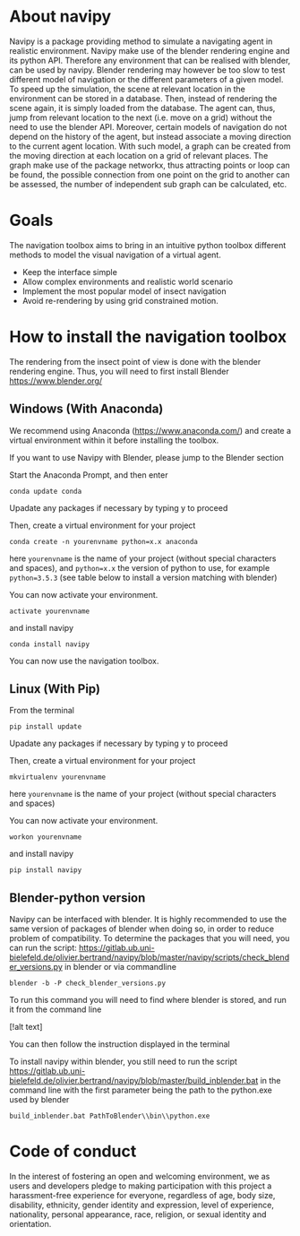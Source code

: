 # About navipy

Navipy is a package providing method to simulate a navigating agent in realistic environment. Navipy make use of the blender rendering engine and its python API. Therefore any environment that can be realised with blender, can be used by navipy. Blender rendering may however be too slow to test different model of navigation or the different parameters of a given model. To speed up the simulation, the scene at relevant location in the environment can be stored in a database. Then, instead of rendering the scene again, it is simply loaded from the database. The agent can, thus, jump from relevant location to the next (i.e. move on a grid) without the need to use the blender API. Moreover, certain models of navigation do not depend on the history of the agent, but instead associate a moving direction to the current agent location. With such model, a graph can be created from the moving direction at each location on a grid of relevant places. The graph make use of the package networkx, thus attracting points or loop can be found, the possible connection from one point on the grid to another can be assessed, the number of independent sub graph can be calculated, etc.

# Goals

The navigation toolbox aims to bring in an intuitive python toolbox different methods to model the visual navigation of a virtual agent. 
-    Keep the interface simple
-    Allow complex environments and realistic world scenario
-    Implement the most popular model of insect navigation
-    Avoid re-rendering by using grid constrained motion.

# How to install the navigation toolbox
The rendering from the insect point of view is done with the blender rendering engine. Thus, you will need to first install Blender
https://www.blender.org/

## Windows (With Anaconda)
We recommend using Anaconda (https://www.anaconda.com/) and create a virtual environment within it before installing the toolbox. 

If you want to use Navipy with Blender, please jump to the Blender section

Start the Anaconda Prompt, and then enter
```
conda update conda
```
Upadate any packages if necessary by typing y to proceed

Then, create a virtual environment for your project
```
conda create -n yourenvname python=x.x anaconda
```
here `yourenvname` is the name of your project (without special characters and spaces), and `python=x.x` the version of python
to use, for example `python=3.5.3` (see table below to install a version matching with blender)

You can now activate your environment. 
```
activate yourenvname
```

and install navipy
```
conda install navipy
```

You can now use the navigation toolbox. 

## Linux (With Pip)
From the terminal 
```
pip install update
```
Upadate any packages if necessary by typing y to proceed

Then, create a virtual environment for your project
```
mkvirtualenv yourenvname
```
here `yourenvname` is the name of your project (without special characters and spaces)

You can now activate your environment. 
```
workon yourenvname
```

and install navipy
```
pip install navipy
```

## Blender-python version
Navipy can be interfaced with blender. It is highly recommended to use the same version of packages of blender when doing so, in order to reduce problem of compatibility.
To determine the packages that you will need, you can run the script: https://gitlab.ub.uni-bielefeld.de/olivier.bertrand/navipy/blob/master/navipy/scripts/check_blender_versions.py in blender or via commandline

```
blender -b -P check_blender_versions.py
```

To run this command you will need to find where blender is stored, and run it from the command line

[!alt text]

You can then follow the instruction displayed in the terminal

To install navipy within blender, you still need to run the script https://gitlab.ub.uni-bielefeld.de/olivier.bertrand/navipy/blob/master/build_inblender.bat
in the command line with the first parameter being the path to the python.exe used by blender
```
build_inblender.bat PathToBlender\\bin\\python.exe
```

# Code of conduct

In the interest of fostering an open and welcoming environment, we as users and developers pledge to making participation with this project a harassment-free experience for everyone, regardless of age, body size, disability, ethnicity, gender identity and expression, level of experience, nationality, personal appearance, race, religion, or sexual identity and orientation.
